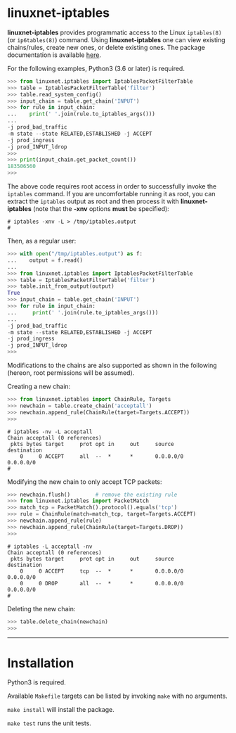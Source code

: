 # linuxnet-iptables

**linuxnet-iptables** provides programmatic access to the
Linux `iptables(8)` (or `ip6tables(8)`) command.
Using **linuxnet-iptables** one can view existing chains/rules,
create new ones, or delete existing ones.
The package documentation is available
[here](https://linuxnet-iptables.readthedocs.io/en/latest/index.html).

For the following examples, Python3 (3.6 or later) is required.

```python
>>> from linuxnet.iptables import IptablesPacketFilterTable
>>> table = IptablesPacketFilterTable('filter')
>>> table.read_system_config()
>>> input_chain = table.get_chain('INPUT')
>>> for rule in input_chain:
...    print(' '.join(rule.to_iptables_args()))
...
-j prod_bad_traffic
-m state --state RELATED,ESTABLISHED -j ACCEPT
-j prod_ingress
-j prod_INPUT_ldrop
>>>
>>> print(input_chain.get_packet_count())
183506560
>>>
```

The above code requires root access in order to successfully invoke the
`iptables` command. If you are uncomfortable running it as root, you can
extract the `iptables` output as root and then process it with
**linuxnet-iptables** (note that the **-xnv** options **must** be
specified):

```console
# iptables -xnv -L > /tmp/iptables.output
#
```

Then, as a regular user:

```python
>>> with open("/tmp/iptables.output") as f:
...    output = f.read()
...
>>> from linuxnet.iptables import IptablesPacketFilterTable
>>> table = IptablesPacketFilterTable('filter')
>>> table.init_from_output(output)
True
>>> input_chain = table.get_chain('INPUT')
>>> for rule in input_chain:
...     print(' '.join(rule.to_iptables_args()))
...
-j prod_bad_traffic
-m state --state RELATED,ESTABLISHED -j ACCEPT
-j prod_ingress
-j prod_INPUT_ldrop
>>>
```

Modifications to the chains are also supported as shown in the
following (hereon, root permissions will be assumed).

Creating a new chain:

```python
>>> from linuxnet.iptables import ChainRule, Targets
>>> newchain = table.create_chain('acceptall')
>>> newchain.append_rule(ChainRule(target=Targets.ACCEPT))
>>>
```

```console
# iptables -nv -L acceptall
Chain acceptall (0 references)
 pkts bytes target     prot opt in     out     source               destination
    0     0 ACCEPT     all  --  *      *       0.0.0.0/0            0.0.0.0/0
#
```

Modifying the new chain to only accept TCP packets:

```python
>>> newchain.flush()        # remove the existing rule
>>> from linuxnet.iptables import PacketMatch
>>> match_tcp = PacketMatch().protocol().equals('tcp')
>>> rule = ChainRule(match=match_tcp, target=Targets.ACCEPT)
>>> newchain.append_rule(rule)
>>> newchain.append_rule(ChainRule(target=Targets.DROP))
>>>
```

```console
# iptables -L acceptall -nv
Chain acceptall (0 references)
 pkts bytes target     prot opt in     out     source               destination
    0     0 ACCEPT     tcp  --  *      *       0.0.0.0/0            0.0.0.0/0
    0     0 DROP       all  --  *      *       0.0.0.0/0            0.0.0.0/0
#
```

Deleting the new chain:

```python
>>> table.delete_chain(newchain)
>>>
```


---------------------

# Installation

Python3 is required.

Available `Makefile` targets can be listed by invoking `make` with no arguments.

`make install` will install the package.

`make test` runs the unit tests.

